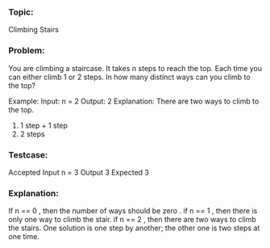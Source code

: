 ### Topic: 
Climbing Stairs
### Problem: 
You are climbing a staircase. It takes n steps to reach the top. 
Each time you can either climb 1 or 2 steps. In how many distinct ways can you climb to the top?

Example:
Input: n = 2
Output: 2
Explanation: There are two ways to climb to the top.
1. 1 step + 1 step
2. 2 steps

### Testcase:
Accepted
Input
n =
3
Output
3
Expected
3

### Explanation:
If n == 0 , then the number of ways should be zero . 
if n == 1 , then there is only one way to climb the stair. if n == 2 , then there are two ways to climb the stairs. 
One solution is one step by another; the other one is two steps at one time.
